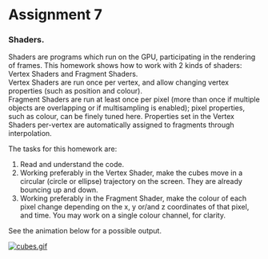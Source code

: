 # Assignment 7
### Shaders.

Shaders are programs which run on the GPU, participating in the rendering of frames. This homework shows how to work with 2 kinds of shaders: Vertex Shaders and Fragment Shaders.\
Vertex Shaders are run once per vertex, and allow changing vertex properties (such as position and colour).\
Fragment Shaders are run at least once per pixel (more than once if multiple objects are overlapping or if multisampling is enabled); pixel properties, such as colour, can be finely tuned here. Properties set in the Vertex Shaders per-vertex are automatically assigned to fragments through interpolation.

The tasks for this homework are:
1. Read and understand the code.
2. Working preferably in the Vertex Shader, make the cubes move in a circular (circle or ellipse) trajectory on the screen. They are already bouncing up and down.
3. Working preferably in the Fragment Shader, make the colour of each pixel change depending on the x, y or/and z coordinates of that pixel, and time. You may work on a single colour channel, for clarity.

See the animation below for a possible output.

[![cubes.gif](https://i.postimg.cc/nrB3fGc5/cubes.gif)](https://postimg.cc/q6Bs8nKX)
